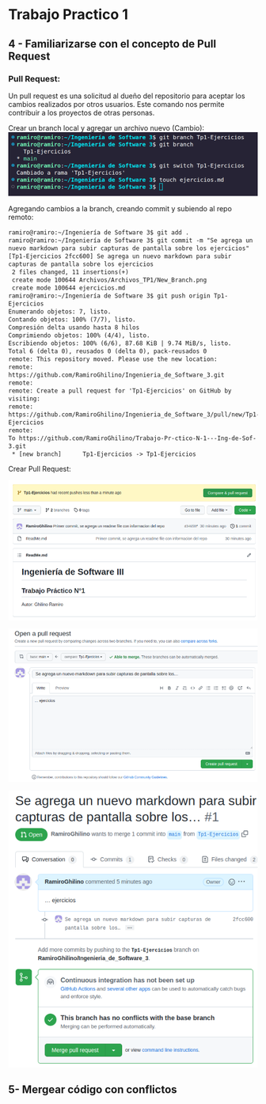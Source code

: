 # Trabajo Practico 1

## 4 - Familiarizarse con el concepto de Pull Request

### Pull Request:

Un pull request es una solicitud al dueño del repositorio para aceptar los cambios realizados por otros usuarios. Este comando nos permite contribuir a los proyectos de otras personas.

Crear un branch local y agregar un archivo nuevo (Cambio):
![](/Archivos/Archivos_TP1/New_Branch.png)

Agregando cambios a la branch, creando commit y subiendo al repo remoto:
```
ramiro@ramiro:~/Ingeniería de Software 3$ git add .
ramiro@ramiro:~/Ingeniería de Software 3$ git commit -m "Se agrega un nuevo markdown para subir capturas de pantalla sobre los ejercicios"
[Tp1-Ejercicios 2fcc600] Se agrega un nuevo markdown para subir capturas de pantalla sobre los ejercicios
 2 files changed, 11 insertions(+)
 create mode 100644 Archivos/Archivos_TP1/New_Branch.png
 create mode 100644 ejercicios.md
ramiro@ramiro:~/Ingeniería de Software 3$ git push origin Tp1-Ejercicios 
Enumerando objetos: 7, listo.
Contando objetos: 100% (7/7), listo.
Compresión delta usando hasta 8 hilos
Comprimiendo objetos: 100% (4/4), listo.
Escribiendo objetos: 100% (6/6), 87.68 KiB | 9.74 MiB/s, listo.
Total 6 (delta 0), reusados 0 (delta 0), pack-reusados 0
remote: This repository moved. Please use the new location:
remote:   https://github.com/RamiroGhilino/Ingenieria_de_Software_3.git
remote: 
remote: Create a pull request for 'Tp1-Ejercicios' on GitHub by visiting:
remote:      https://github.com/RamiroGhilino/Ingenieria_de_Software_3/pull/new/Tp1-Ejercicios
remote: 
To https://github.com/RamiroGhilino/Trabajo-Pr-ctico-N-1---Ing-de-Sof-3.git
 * [new branch]      Tp1-Ejercicios -> Tp1-Ejercicios
 ```

Crear Pull Request: 

![](/Archivos/Archivos_TP1/Pull_Request.png)

![](/Archivos/Archivos_TP1/CrearPullRequest.png)

![](/Archivos/Archivos_TP1/AceptarPullRequest.png)



## 5- Mergear código con conflictos
